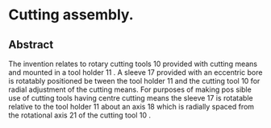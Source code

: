 # Cutting assembly.

## Abstract
The invention relates to rotary cutting tools 10 provided with cutting means and mounted in a tool holder 11 . A sleeve 17 provided with an eccentric bore is rotatably positioned be tween the tool holder 11 and the cutting tool 10 for radial adjustment of the cutting means. For purposes of making pos sible use of cutting tools having centre cutting means the sleeve 17 is rotatable relative to the tool holder 11 about an axis 18 which is radially spaced from the rotational axis 21 of the cutting tool 10 .